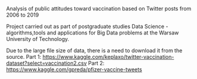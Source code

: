 Analysis of public attitudes toward vaccination based on Twitter posts from 2006 to 2019

Project carried out as part of postgraduate studies Data Science - algorithms,tools and applications for Big Data problems at the Warsaw University of Technology.

Due to the large file size of data, there is a need to download it from the source.
Part 1: https://www.kaggle.com/keplaxo/twitter-vaccination-dataset?select=vaccination2.csv
Part 2: https://www.kaggle.com/gpreda/pfizer-vaccine-tweets